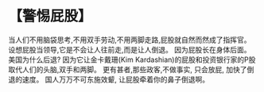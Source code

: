 # 【警惕屁股】

当人们不用脑袋思考,不用双手劳动,不用两脚走路,屁股就自然而然成了指挥官。 设想屁股当领导,它是不会让人往前走,而是让人倒退。
因为屁股长在身体后面。 美国为什么后退? 因为它让金卡戴珊(Kim Kardashian)的屁股和投资银行家的P股取代人们的头脑,双手和两脚。
更有甚者,那些政客,不做事实, 只会放屁, 加快了倒退的速度。 国人万万不可东施效颦, 让屁股牵着你的鼻子倒退啊。
